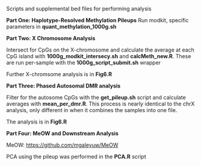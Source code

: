 Scripts and supplemental bed files for performing analysis

**Part One: Haplotype-Resolved Methylation Pileups**
Run modkit, specific parameters in **quant_methylation_1000g.sh**


**Part Two: X Chromosome Analysis**

Intersect for CpGs on the X-chromosome and calculate the average at each CpG island with **1000g_modkit_intersecy.sh** and **calcMeth_new.R**. These are run per-sample with the **1000g_script_submit.sh** wrapper

Further X-chromsome analysis is in **Fig6.R**

**Part Three: Phased Autosomal DMR analysis**

Filter for the autosome CpGs with the **get_pileup.sh** script and calculate averages with **mean_per_dmr.R**. This process is nearly identical to the chrX analysis, only different in when it combines the samples into one file.

The analysis is in **Fig6.R**


**Part Four: MeOW and Downstream Analysis**

MeOW: https://github.com/mgaleyuw/MeOW

PCA using the pileup was performed in the **PCA.R** script

